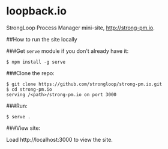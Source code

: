 loopback.io
===========

StrongLoop Process Manager mini-site, http://strong-pm.io.

##How to run the site locally

###Get `serve` module if you don't already have it:

   ```$ npm install -g serve```

###Clone the repo:

```
$ git clone https://github.com/strongloop/strong-pm.io.git 
$ cd strong-pm.io
serving /<path>/strong-pm.io on port 3000
```

###Run:

```
$ serve .
```

###View site:

Load http://localhost:3000 to view the site.
